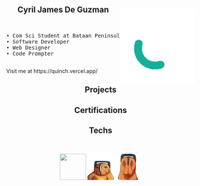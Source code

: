 <div>
  <img align="right" style="width: 200px; margin-top: 10px;" src="image/QuinchY.gif"/>
  <h2 align="center" >Cyril James De Guzman</h2>
  &nbsp;
  <pre>
• Com Sci Student at Bataan Peninsula State University
• Software Developer
• Web Designer
• Code Prompter
  </pre>
 Visit me at https://quinch.vercel.app/
</div>

<div style="text-align: center;">

  ## Projects
  
</div>
<div style="text-align: center;">

  ## Certifications

</div>
<div style="text-align: center;">

  ## Techs

</div>

<h2 align="center" style="margin-top: 50px;"></h2>
<p align="center">
  <img width="70" height="70" src="image/quinch1.png"/>
  <img width="70" height="70" src="image/quinch2.png"/>
  <img width="70" height="70"  src="image/quinch3.png"/>
</p>
